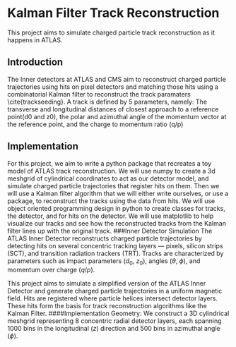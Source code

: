 # Kalman Filter Track Reconstruction

This project aims to simulate charged particle track reconstruction as it happens in ATLAS.

## Introduction

The Inner detectors at ATLAS and CMS aim to reconstruct charged particle trajectories using hits on pixel detectors and matching those hits using a combinatorial Kalman filter to reconstruct the track paramaters \cite{trackseeding}. A track is defined by 5 parameters, namely: The transverse and longitudinal distances of closest approach to a reference point(d0 and z0), the polar and azimuthal angle  of the momentum vector at the reference point, and the charge to momentum ratio (q/p)

## Implementation

For this project, we aim to write a python package that recreates a toy model of ATLAS track reconstruction. We will use numpy to create a 3d meshgrid of cylindrical coordinates to act as our detector
model, and simulate charged particle trajectories that register hits on them. Then we will use a Kalman filter algorithm that we will either write ourselves, or use a package, to reconstruct the tracks using the data from hits. We will use object oriented programming design in python to create classes for tracks, the detector, and for hits on the detector. We will use matplotlib to help visualize our tracks and see how the reconstructed tracks from the Kalman filter lines up with the original track.
###Inner Detector Simulation
The ATLAS Inner Detector reconstructs charged particle trajectories by detecting hits on several concentric tracking layers — pixels, silicon strips (SCT), and transition radiation trackers (TRT). Tracks are characterized by parameters such as impact parameters ($d_0$, $z_0$), angles ($\theta$, $\phi$), and momentum over charge ($q/p$).

This project aims to simulate a simplified version of the ATLAS Inner Detector and generate charged particle trajectories in a uniform magnetic field. Hits are registered where particle helices intersect detector layers. These hits form the basis for track reconstruction algorithms like the Kalman Filter.
####Implementation
Geometry: We construct a 3D cylindrical meshgrid representing 8 concentric radial detector layers, each spanning 1000 bins in the longitudinal ($z$) direction and 500 bins in azimuthal angle ($\phi$).
